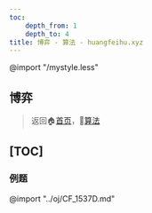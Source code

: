 ```yaml
---
toc:
    depth_from: 1
    depth_to: 4
title: 博弈 - 算法 - huangfeihu.xyz
---
```

@import "/mystyle.less"

## 博弈
> 返回:house:[首页](../../index.html)，:rocket:[算法](../index.html)

[TOC]
---

### 例题

@import "../oj/CF_1537D.md"